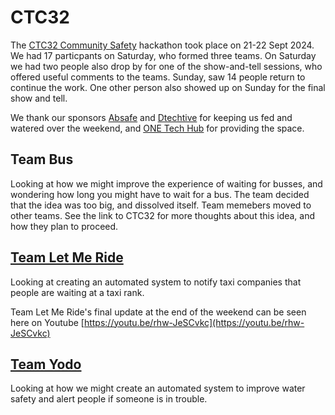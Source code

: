 # CTC32
The [CTC32 Community Safety](https://codethecity.org/what-we-do/hack-weekends/ctc32-community-safety/) hackathon took place on 21-22 Sept 2024.
We had 17 particpants on Saturday, who formed three teams. On Saturday we had two people also drop by for one of the show-and-tell sessions, who offered useful comments to the teams. Sunday, saw 14 people return to continue the work. One other person also showed up on Sunday for the final show and tell.

We thank our sponsors [Absafe](https://www.absafe.org.uk/) and [Dtechtive](https://dtechtive.com) for keeping us fed and watered over the weekend, and [ONE Tech Hub](https://www.linkedin.com/showcase/one-tech-hub/?originalSubdomain=uk) for providing the space.

## Team Bus
Looking at how we might improve the experience of waiting for busses, and wondering how long you might have to wait for a bus. The team decided that the idea was too big, and dissolved itself. Team memebers moved to other teams. See the link to CTC32 for more thoughts about this idea, and how they plan to proceed.

## [Team Let Me Ride](https://github.com/CodeTheCity/Team_Let_Me_Ride)
Looking at creating an automated system to notify taxi companies that people are waiting at a taxi rank.

Team Let Me Ride's final update at the end of the weekend can be seen here on Youtube [https://youtu.be/rhw-JeSCvkc](https://youtu.be/rhw-JeSCvkc)

## [Team Yodo](https://github.com/CodeTheCity/Team_Yodo)
Looking at how we might create an automated system to improve water safety and alert people if someone is in trouble.

